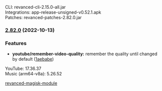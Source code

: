 CLI: revanced-cli-2.15.0-all.jar  
Integrations: app-release-unsigned-v0.52.1.apk  
Patches: revanced-patches-2.82.0.jar  
### [2.82.0](https://github.com/revanced/revanced-patches/compare/v2.81.11...v2.82.0) (2022-10-13)

### Features

* **youtube/remember-video-quality:** remember the quality until changed by default ([1aebabe](https://github.com/revanced/revanced-patches/commit/1aebabefdb0b163e0020fd3b52d7d1fa2404764b))
  
YouTube: 17.36.37  
Music (arm64-v8a): 5.26.52  

[revanced-magisk-module](https://github.com/j-hc/revanced-magisk-module)  
